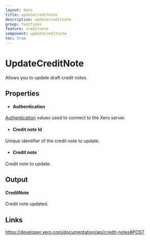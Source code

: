 ```yaml
---
layout: docs
title: updatecreditnote
description: updatecreditnote
group: functions
feature: creditnote
component: updatecreditnote
toc: true
---
```

UpdateCreditNote
============

Allows you to update draft credit notes.

Properties
----------

-  #### Authentication
[Authentication](../../../Common/Authentication/Index.md) values used to connect to the Xero server.
-  #### Credit note Id
Unique identifier of the credit note to update.
-  #### Credit note
Credit note to update.


Output
-----
#### CreditNote
Credit note updated.

Links
-----

https://developer.xero.com/documentation/api/credit-notes#POST
